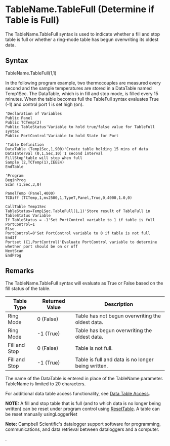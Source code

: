 # TableName.TableFull (Determine if Table is Full)

The TableName.TableFull syntax is used to indicate whether a fill and stop table is full or whether a ring-mode table has begun overwriting its oldest data.

## Syntax

TableName.TableFull(1,1)

In the following program example, two thermocouples are measured every second and the sample temperatures are stored in a DataTable named Temp1Sec. The DataTable, which is in fill and stop mode, is filled every 15 minutes. When the table becomes full the TableFull syntax evaluates True (-1) and control port 1 is set high (on).

```
'Declaration of Variables
Public Panel
Public TCTemp(2)
Public TableStatus'Variable to hold true/false value for TableFull syntax
Public PortControl'Variable to hold State for Port

'Table Definition
DataTable (Temp1Sec,1,900)'Create table holding 15 mins of data
DataInterval (0,1,Sec,10)'1 second interval
FillStop'table will stop when full
Sample (2,TCTemp(1),IEEE4)
EndTable

'Program
BeginProg
Scan (1,Sec,3,0)

PanelTemp (Panel,4000)
TCDiff (TCTemp,1,mv2500,1,TypeT,Panel,True,0,4000,1.0,0)

CallTable Temp1Sec
TableStatus=Temp1Sec.TableFull(1,1)'Store result of TableFull in TableStatus Variable
If TableStatus = -1'Set PortControl variable to 1 if table is full
PortControl=1
Else
PortControl=0'Set PortControl variable to 0 if table is not full
EndIf
Portset (C1,PortControl)'Evaluate PortControl variable to determine whether port should be on or off
NextScan
EndProg
```

## Remarks

The TableName.TableFull syntax will evaluate as True or False based on the fill status of the table.

| Table Type    | Returned Value | Description                                        |
| ------------- | -------------- | -------------------------------------------------- |
| Ring Mode     | 0 (False)      | Table has not begun overwriting the oldest data.   |
| Ring Mode     | -1 (True)      | Table has begun overwriting the oldest data.       |
| Fill and Stop | 0 (False)      | Table is not full.                                 |
| Fill and Stop | -1 (True)      | Table is full and data is no longer being written. |

The name of the DataTable is entered in place of the TableName parameter. TableName is limited to 20 characters.

For additional data table access functionality, see [Data Table Access](../Info/datatableaccess.md).

**NOTE:** A fill and stop table that is full (and to which data is no longer being written) can be reset under program control using [ResetTable](resettable.md). A table can be reset manually usingLoggerNet

**Note:** Campbell Scientific's datalogger support software for programming, communications, and data retrieval between dataloggers and a computer.

.

